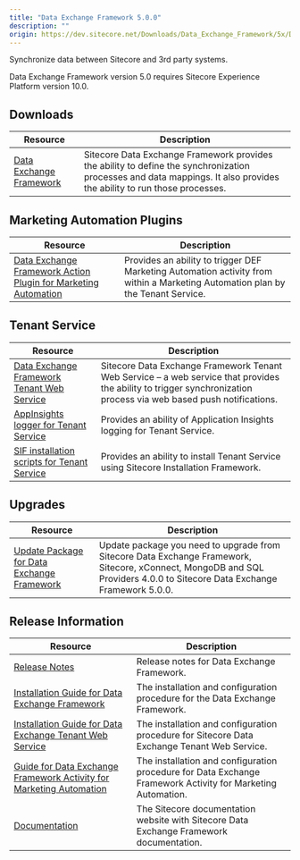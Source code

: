 ```yaml
---
title: "Data Exchange Framework 5.0.0"
description: ""
origin: https://dev.sitecore.net/Downloads/Data_Exchange_Framework/5x/Data_Exchange_Framework_500
---
```


Synchronize data between Sitecore and 3rd party systems.

  <Alert variant='warning' mb={4}>
    <AlertIcon />
    Data Exchange Framework version 5.0 requires Sitecore Experience Platform version 10.0.
  </Alert>
  

## Downloads

 | Resource | Description |
 | --- | --- |
 | [Data Exchange Framework](https://scdp.blob.core.windows.net/downloads/Data%20Exchange%20Framework/5x/Data%20Exchange%20Framework%20500/Secure/Data%20Exchange%20Framework%205.0.0%20rev.%2001466.zip) | Sitecore Data Exchange Framework provides the ability to define the synchronization processes and data mappings. It also provides the ability to run those processes. |

## Marketing Automation Plugins

 | Resource | Description |
 | --- | --- |
 | [Data Exchange Framework Action Plugin for Marketing Automation](https://scdp.blob.core.windows.net/downloads/Data%20Exchange%20Framework/5x/Data%20Exchange%20Framework%20500/Secure/Sitecore%20Data%20Exchange%20Framework%20Action%20Plugin%20for%20Marketing%20Automation%205.0.0%20rev.%2001466.scwdp.zip) | Provides an ability to trigger DEF Marketing Automation activity from within a Marketing Automation plan by the Tenant Service. |

## Tenant Service

 | Resource | Description |
 | --- | --- |
 | [Data Exchange Framework Tenant Web Service](https://scdp.blob.core.windows.net/downloads/Data%20Exchange%20Framework/5x/Data%20Exchange%20Framework%20500/Secure/Sitecore%20Data%20Exchange%20Framework%20Tenant%20Web%20Service%205.0.0%20rev.%2001466.scwdp.zip) | Sitecore Data Exchange Framework Tenant Web Service – a web service that provides the ability to trigger synchronization process via web based push notifications. |
 | [AppInsights logger for Tenant Service](https://scdp.blob.core.windows.net/downloads/Data%20Exchange%20Framework/5x/Data%20Exchange%20Framework%20500/Secure/AppInsights%20logger%20for%20Tenant%20Service%205.0.0%20rev.%2001466.scwdp.zip) | Provides an ability of Application Insights logging for Tenant Service. |
 | [SIF installation scripts for Tenant Service](https://scdp.blob.core.windows.net/downloads/Data%20Exchange%20Framework/5x/Data%20Exchange%20Framework%20500/Secure/SIFInstallationScriptsforTenantService.zip) | Provides an ability to install Tenant Service using Sitecore Installation Framework. |

## Upgrades

 | Resource | Description |
 | --- | --- |
 | [Update Package for Data Exchange Framework](https://scdp.blob.core.windows.net/downloads/Data%20Exchange%20Framework/5x/Data%20Exchange%20Framework%20500/Secure/Data%20Exchange%20Framework%20(update%20package)%205.0.0%20rev.%2001466.update) | Update package you need to upgrade from Sitecore Data Exchange Framework, Sitecore, xConnect, MongoDB and SQL Providers 4.0.0 to Sitecore Data Exchange Framework 5.0.0. |

## Release Information

 | Resource | Description |
 | --- | --- |
 | [Release Notes](/downloads/Data_Exchange_Framework/5x/Data_Exchange_Framework_500/Release_Notes) | Release notes for Data Exchange Framework. |
 | [Installation Guide for Data Exchange Framework](https://scdp.blob.core.windows.net/downloads/Data%20Exchange%20Framework/5x/Data%20Exchange%20Framework%20500/Secure/Data_Exchange_Framework_5_0_Installation_Guide-en.pdf) | The installation and configuration procedure for the Data Exchange Framework. |
 | [Installation Guide for Data Exchange Tenant Web Service](https://scdp.blob.core.windows.net/downloads/Data%20Exchange%20Framework/5x/Data%20Exchange%20Framework%20500/Secure/Data_Exchange_Framework_5_0_Tenant_Web_Service_Installation_Guide-en.pdf) | The installation and configuration procedure for Sitecore Data Exchange Tenant Web Service. |
 | [Guide for Data Exchange Framework Activity for Marketing Automation](https://doc.sitecore.com/developers/def/50/data-exchange-framework/en/activity-for-marketing-automation.html) | The installation and configuration procedure for Data Exchange Framework Activity for Marketing Automation. |
 | [Documentation](https://doc.sitecore.com/developers/def/50/data-exchange-framework/en/index-en.html) | The Sitecore documentation website with Sitecore Data Exchange Framework documentation. |